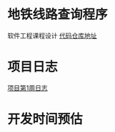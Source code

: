 # 地铁线路查询程序
软件工程课程设计 [代码仓库地址](https://github.com/CTmH/metro-planning)

# 项目日志
[项目第1周日志](https://ctmh.github.io/Blogs/week1Log)

# 开发时间预估
